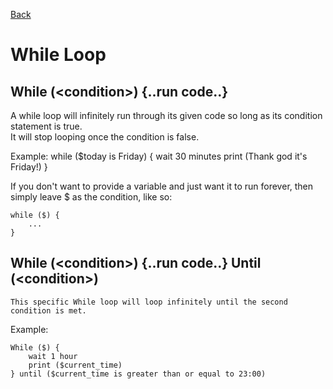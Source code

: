 [Back](/wiki/lang)  
# While Loop

## While (\<condition>) {..run code..}

A while loop will infinitely run through its given code so long as its condition statement is true.  
It will stop looping once the condition is false.

Example:
	while ($today is Friday) {
		wait 30 minutes 
		print (Thank god it's Friday!)
	}

If you don't want to provide a variable and just want it to run forever, then simply leave $ as the condition, like so:

	while ($) {
		...
	}

## While (\<condition>) {..run code..} Until (\<condition>)

	This specific While loop will loop infinitely until the second condition is met.

Example:  

	While ($) {
		wait 1 hour
		print ($current_time)
	} until ($current_time is greater than or equal to 23:00)
